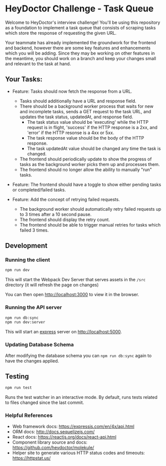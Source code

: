 # HeyDoctor Challenge - Task Queue

Welcome to HeyDoctor's interview challenge! You'll be using this repository as a foundation to implement a task queue that consists of scraping tasks which store the response of requesting the given URL.

Your teammate has already implemented the groundwork for the frontend and backend, however there are some key features and enhancements which you will be adding. Since they may be working on other features in the meantime, you should work on a branch and keep your changes small and relevant to the task at hand.


## Your Tasks:
* Feature: Tasks should now fetch the response from a URL.
  - Tasks should additionally have a URL and response field.
  - There should be a background worker process that waits for new and incomplete tasks, sends a GET request to the task URL, and updates the task status, updatedAt, and response field.
    - The task status value should be 'executing' while the HTTP request is in flight, 'success' if the HTTP response is a 2xx, and 'error' if the HTTP resonse is a 4xx or 5xx.
    - The task response value should be the body of the HTTP response.
    - The task updatedAt value should be changed any time the task is changed.
  - The frontend should periodically update to show the progress of tasks as the background worker picks them up and processes them.
  - The frontend should no longer allow the ability to manually "run" tasks.

* Feature: The frontend should have a toggle to show either pending tasks or completed/failed tasks.

* Feature: Add the concept of retrying failed requests.
  - The background worker should automatically retry failed requests up to 3 times after a 10 second pause.
  - The frontend should display the retry count.
  - The frontend should be able to trigger manual retries for tasks which failed 3 times.

## Development

### Running the client

```bash
npm run dev
```

This will start the Webpack Dev Server that serves assets in the `/src` directory (it will refresh the page on changes)

You can then open [http://localhost:3000](http://localhost:3000) to view it in the browser.

### Running the API server

```bash
npm run db:sync
npm run dev:server
```

This will start an [express](https://expressjs.com/) server on [http://localhost:5000](http://localhost:5000).

### Updating Database Schema

After modifying the database schema you can `npm run db:sync` again to have the changes applied.

## Testing

```bash
npm run test
```

Runs the test watcher in an interactive mode.
By default, runs tests related to files changed since the last commit.

### Helpful References
* Web framework docs: https://expressjs.com/en/4x/api.html
* ORM docs: http://docs.sequelizejs.com/
* React docs: https://reactjs.org/docs/react-api.html
* Component library source and docs: https://github.com/heydoctor/molekule/
* Helper site to generate various HTTP status codes and timeouts: https://httpstat.us/
